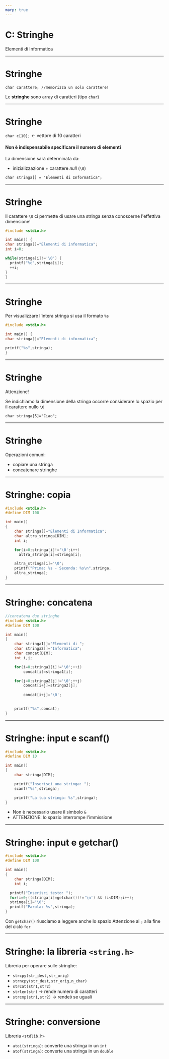 ```yaml
---
marp: true
---
```


<!-- footer: M. Fraschini - Università degli Studi di Cagliari - AA 2022-2023 -->

<!-- paginate: true -->

<!-- size: 4:3 -->


# C: Stringhe

Elementi di Informatica

---

# Stringhe

`char carattere; //memorizza un solo carattere!`

Le **stringhe** sono array di caratteri (tipo `char`)

---

# Stringhe

`char c[10];` <- vettore di 10 caratteri

#### Non è indispensabile specificare il numero di elementi
La dimensione sarà determinata da: 
- inizializzazione + carattere *null* (`\0`)

`char stringa[] = "Elementi di Informatica";`

---

# Stringhe

Il carattere `\0` ci permette di usare una stringa senza conoscerne l'effettiva dimensione!

```C
#include <stdio.h>

int main() {
char stringa[]="Elementi di informatica";
int i=0;

while(stringa[i]!='\0') {
  printf("%c",stringa[i]);
  ++i;
}
}
```

---

# Stringhe

Per visualizzare l'intera stringa si usa il formato `%s`

```C
#include <stdio.h>

int main() {
char stringa[]="Elementi di informatica";

printf("%s",stringa);
}
```

---

# Stringhe

Attenzione!

Se indichiamo la dimensione della stringa occorre considerare lo spazio per il carattere nullo `\0`

`char stringa[5]="Ciao";`

---

# Stringhe

Operazioni comuni:

- copiare una stringa
- concatenare stringhe 

---

# Stringhe: copia

```C
#include <stdio.h>
#define DIM 100

int main()
{
    char stringa[]="Elementi di Informatica";
    char altra_stringa[DIM];
    int i;

    for(i=0;stringa[i]!='\0';i++)
      altra_stringa[i]=stringa[i];

    altra_stringa[i]='\0';
    printf("Prima: %s - Seconda: %s\n",stringa,
    altra_stringa);
}
```
---

# Stringhe: concatena

```C
//concatena due stringhe
#include <stdio.h>
#define DIM 100

int main()
{
    char stringa1[]="Elementi di ";
    char stringa2[]="Informatica";
    char concat[DIM];
    int i,j;

    for(i=0;stringa1[i]!='\0';++i)
        concat[i]=stringa1[i];

    for(j=0;stringa2[j]!='\0';++j)
        concat[i+j]=stringa2[j];
        
        concat[i+j]='\0';
        

    printf("%s",concat);
}
```

---


# Stringhe: input e scanf()

```C
#include <stdio.h>
#define DIM 10

int main()
{
    char stringa[DIM];

    printf("Inserisci una stringa: ");
    scanf("%s",stringa);

    printf("La tua stringa: %s",stringa);
}
```

- Non è necessario usare il simbolo `&`
- ATTENZIONE: lo spazio interrompe l'immissione

---

# Stringhe: input e getchar()

```C
#include <stdio.h>
#define DIM 100

int main()
{
    char stringa[DIM];
    int i;

  printf("Inserisci testo: ");
  for(i=0;((stringa[i]=getchar())!='\n') && (i<DIM);i++);
  stringa[i]='\0';
  printf("Parola: %s",stringa);
}
```
Con `getchar()` riusciamo a leggere anche lo spazio
Attenzione al `;` alla fine del ciclo `for`

---

# Stringhe: la libreria `<string.h>`

Libreria per operare sulle stringhe:
- `strcpy(str_dest,str_orig)`
- `strncpy(str_dest,str_orig,n_char)`
- `strcat(str1,str2)` 
- `strlen(str)` -> rende numero di caratteri
- `strcmp(str1,str2)` -> rende`0` se uguali

---

# Stringhe: conversione

Libreria `<stdlib.h>`
- `atoi(stringa)`: converte una stringa in un `int`
- `atof(stringa)`: converte una stringa in un `double`


